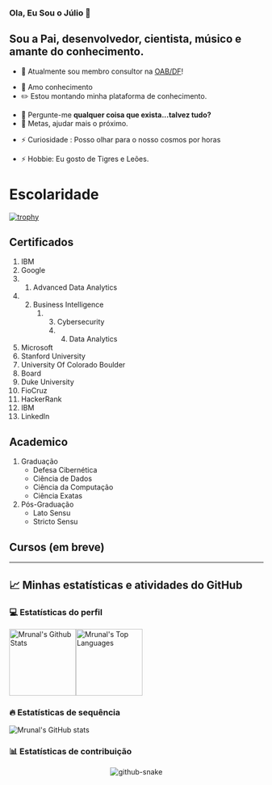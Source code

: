 ### Ola, Eu Sou o Júlio 👋
## Sou a Pai, desenvolvedor, cientista, músico e amante do conhecimento.

- 🔭 Atualmente sou membro consultor na [OAB/DF](https://oabdf.org.br/)!
<!-- - 🌱 I’m currently learning : **C/C++ and QT, CUDA ; Assembly x86_64 ** -->
- 🌱 Amo conhecimento 
- ✏️  Estou montando minha plataforma de conhecimento.
<!-- - 👯 I’m looking to collaborate on : **Path-Finder Algorithms** -->
<!-- - 🤝 I’m looking for help with : **Path-Finder Algorithms** -->
<!-- - 👨‍💻 All of my projects are available at [https://github.com/mrunalnshah](https://github.com/mrunalnshah) -->
- 💬 Pergunte-me **qualquer coisa que exista...talvez tudo?**
- 🎯 Metas, ajudar mais o próximo.
<!-- - 📫 How to reach me : **@protonmail.com** -->
- ⚡ Curiosidade : Posso olhar para o nosso cosmos por horas 
<!-- **I can look at the skies, oceans and landscapes for hours** -->
- ⚡ Hobbie: Eu gosto de Tigres e Leões. 

# Escolaridade

[![trophy](https://github-profile-trophy.vercel.app/?username=JulioSilva123&theme=onedark)](https://github.com/ryo-ma/github-profile-trophy)


## Certificados

1. IBM
2. Google
2. 1. Advanced Data Analytics
2. 2. Business Intelligence
		1. 3. Cybersecurity
			1. 4. Data Analytics
3. Microsoft
4. Stanford University
5. University Of Colorado Boulder
6. Board
7. Duke University
8. FioCruz
9. HackerRank
10. IBM
11. LinkedIn

## Academico

1. Graduação
	* Defesa Cibernética
	* Ciência de Dados
	* Ciência da Computação
	* Ciência Exatas
2. Pós-Graduação 
	* Lato Sensu
	* Stricto Sensu

## Cursos (em breve)


---

## 📈 Minhas estatísticas e atividades do GitHub

### 💻 Estatísticas do perfil

<img alt="Mrunal's Github Stats" src="https://github-readme-stats.vercel.app/api/?username=JulioSilva123&show_icons=true&include_all_commits=true&count_private=true&theme=react&hide_border=true&bg_color=1F222E&title_color=F85D7F&icon_color=F8D866" height="132px"/><img alt="Mrunal's Top Languages" src="https://github-readme-stats.vercel.app/api/top-langs/?username=JulioSilva123&langs_count=8&layout=compact&theme=react&hide_border=true&bg_color=1F222E&title_color=F85D7F&icon_color=F8D866" height="132px"/>


### 🔥 Estatísticas de sequência

![Mrunal's GitHub stats](https://github-readme-streak-stats.herokuapp.com/?user=JulioSilva123&theme=tokyonight)

### 📊 Estatísticas de contribuição

<!--
<img alt="Mrunal's Activity Graph" src="https://github-readme-activity-graph.cyclic.app/graph/?username=JulioSilva123&bg_color=1F222E&color=F8D866&line=F85D7F&point=FFFFFF&hide_border=true" />
-->

<p align="center"> 
<picture>
  <source media="(prefers-color-scheme: dark)" srcset="https://raw.githubusercontent.com/Platane/snk/output/github-contribution-grid-snake.svg">
  <source media="(prefers-color-scheme: light)" srcset="https://raw.githubusercontent.com/Platane/snk/output/github-contribution-grid-snake.svg">
  <img alt="github-snake" src="github-snake.svg">
</picture>
</p>












<!--
### Hi there 👋


**JulioSilva123/JulioSilva123** is a ✨ _special_ ✨ repository because its `README.md` (this file) appears on your GitHub profile.

Here are some ideas to get you started:

- 🔭 I’m currently working on ...
- 🌱 I’m currently learning ...
- 👯 I’m looking to collaborate on ...
- 🤔 I’m looking for help with ...
- 💬 Ask me about ...
- 📫 How to reach me: ...
- 😄 Pronouns: ...
- ⚡ Fun fact: ...
-->
